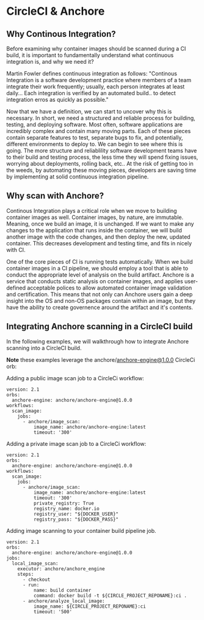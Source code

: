 # CircleCI & Anchore

## Why Continous Integration?

Before examining why container images should be scanned during a CI build, it is important to fundamentally understand what continuous integration is, and why we need it? 

Martin Fowler defines continuous integration as follows: "Continous Integration is a software development practice where members of a team integrate their work frequently; usually, each person integrates at least daily... Each integration is verified by an automated build.. to detect integration erros as quickly as possible."

Now that we have a definition, we can start to uncover why this is necessary. In short, we need a structured and reliable process for building, testing, and deploying software. Most often, software applications are incredibly complex and contain many moving parts. Each of these pieces contain separate features to test, separate bugs to fix, and potentially, different environments to deploy to. We can begin to see where this is going. The more structure and reliablility software development teams have to their build and testing process, the less time they will spend fixing issues, worrying about deployments, rolling back, etc.. At the risk of getting too in the weeds, by automating these moving pieces, developers are saving time by implementing at solid continuous integration pipeline.

## Why scan with Anchore?

Continous Integration plays a critical role when we move to building container images as well. Container images, by nature, are immutable. Meaning, once we build an image, it is unchanged. If we want to make any changes to the application that runs inside the container, we will build another image with the code changes, and then deploy the new, updated container. This decreases development and testing time, and fits in nicely with CI. 

One of the core pieces of CI is running tests automatically. When we build container images in a CI pipeline, we should employ a tool that is able to conduct the appropriate level of analysis on the build artifact. Anchore is a service that conducts static analysis on container images, and applies user-defined acceptable polices to allow automated container image validation and certification. This means that not only can Anchore users gain a deep insight into the OS and non-OS packages contain within an image, but they have the ability to create governence around the artifact and it's contents. 

## Integrating Anchore scanning in a CircleCI build

In the following examples, we will walkthrough how to integrate Anchore scanning into a CircleCI build. 

**Note** these examples leverage the anchore/anchore-engine@1.0.0 CircleCi orb:

Adding a public image scan job to a CircleCi workflow:
```
version: 2.1
orbs:
  anchore-engine: anchore/anchore-engine@1.0.0
workflows:
  scan_image:
    jobs:
      - anchore/image_scan:
          image_name: anchore/anchore-engine:latest
          timeout: '300'
```

Adding a private image scan job to a CircleCi workflow:
```
version: 2.1
orbs:
  anchore-engine: anchore/anchore-engine@1.0.0
workflows:
  scan_image:
    jobs:
      - anchore/image_scan:
          image_name: anchore/anchore-engine:latest
          timeout: '300'
          private_registry: True
          registry_name: docker.io
          registry_user: "${DOCKER_USER}"
          registry_pass: "${DOCKER_PASS}"
```
Adding image scanning to your container build pipeline job.
```
version: 2.1
orbs:
  anchore-engine: anchore/anchore-engine@1.0.0
jobs:
  local_image_scan:
    executor: anchore/anchore_engine
    steps:
      - checkout
      - run:
          name: build container
          command: docker build -t ${CIRCLE_PROJECT_REPONAME}:ci .
      - anchore/analyze_local_image:
          image_name: ${CIRCLE_PROJECT_REPONAME}:ci
          timeout: '500'
```
